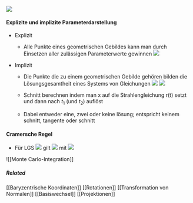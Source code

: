 
![](notationen.png)

#### Explizite und implizite Parameterdarstellung
- Explizit
	- Alle Punkte eines geometrischen Gebildes kann man durch Einsetzen aller zulässigen Parameterwerte gewinnen
		![](kreis_explizit.png)
		
- Implizit
	- Die Punkte die zu einem geometrischen Gebilde gehören bilden die Lösungsgesamtheit eines Systems von Gleichungen 
	![](kugel_implizit.png)
	![](kugel_implizit2.png)
	
	- Schnitt berechnen indem man x auf die Strahlengleichung r(t) setzt und dann nach $t_1$ (und $t_2$) auflöst
	- Dabei entweder eine, zwei oder keine lösung; entspricht keinem schnitt, tangente oder schnitt

#### Cramersche Regel
- Für LGS
![](cramersche1.png)
	gilt
	![](cramersche2.png)
	mit
	![](cramersche3.png)

![[Monte Carlo-Integration]]

##### Related
[[Baryzentrische Koordinaten]]
[[Rotationen]]
[[Transformation von Normalen]]
[[Basiswechsel]]
[[Projektionen]]